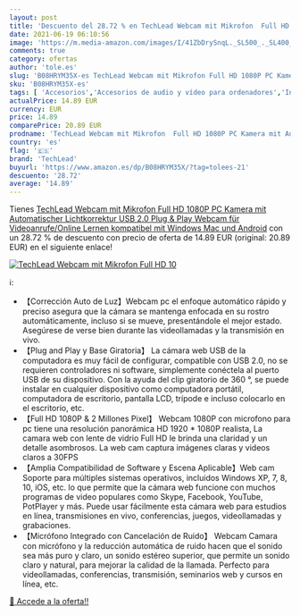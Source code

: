 ```yaml
---
layout: post
title: 'Descuento del 28.72 % en TechLead Webcam mit Mikrofon  Full HD 10'
date: 2021-06-19 06:10:56
image: 'https://m.media-amazon.com/images/I/41ZbDrySnqL._SL500_._SL400_.jpg'
comments: true
category: ofertas
author: 'tole.es'
slug: 'B08HRYM35X-es TechLead Webcam mit Mikrofon Full HD 1080P PC Kamera mit...'
sku: 'B08HRYM35X-es'
tags: [ 'Accesorios','Accesorios de audio y vídeo para ordenadores','Informática','Webcams y telefonía VoIP','android','techlead', ]
actualPrice: 14.89 EUR
currency: EUR
price: 14.89
comparePrice: 20.89 EUR
prodname: 'TechLead Webcam mit Mikrofon  Full HD 1080P PC Kamera mit Automatischer Lichtkorrektur USB 2.0 Plug & Play Webcam für Videoanrufe/Online Lernen  kompatibel mit Windows  Mac und Android'
country: 'es'
flag: '🇪🇸'
brand: 'TechLead'
buyurl: 'https://www.amazon.es/dp/B08HRYM35X/?tag=tolees-21'
descuento: '28.72'
average: '14.89'
---
```


Tienes [TechLead Webcam mit Mikrofon  Full HD 1080P PC Kamera mit Automatischer Lichtkorrektur USB 2.0 Plug & Play Webcam für Videoanrufe/Online Lernen  kompatibel mit Windows  Mac und Android](https://www.amazon.es/dp/B08HRYM35X/?tag=tolees-21) con un 28.72 % de descuento con precio de oferta de 14.89 EUR (original: 20.89 EUR) en el siguiente enlace!

[![TechLead Webcam mit Mikrofon  Full HD 10](https://m.media-amazon.com/images/I/41ZbDrySnqL._SL500_._SL400_.jpg)](https://www.amazon.es/dp/B08HRYM35X/?tag=tolees-21)

ℹ️:

- 【Corrección Auto de Luz】Webcam pc el enfoque automático rápido y preciso asegura que la cámara se mantenga enfocada en su rostro automáticamente, incluso si se mueve, presentándole el mejor estado. Asegúrese de verse bien durante las videollamadas y la transmisión en vivo.
- 【Plug and Play y Base Giratoria】 La cámara web USB de la computadora es muy fácil de configurar, compatible con USB 2.0, no se requieren controladores ni software, simplemente conéctela al puerto USB de su dispositivo. Con la ayuda del clip giratorio de 360 °, se puede instalar en cualquier dispositivo como computadora portátil, computadora de escritorio, pantalla LCD, trípode e incluso colocarlo en el escritorio, etc.
- 【Full HD 1080P & 2 Millones Pixel】 Webcam 1080P con microfono para pc tiene una resolución panorámica HD 1920 * 1080P realista, La camara web con lente de vidrio Full HD le brinda una claridad y un detalle asombrosos. La web cam captura imágenes claras y videos claros a 30FPS
- 【Amplia Compatibilidad de Software y Escena Aplicable】Web cam Soporte para múltiples sistemas operativos, incluidos Windows XP, 7, 8, 10, iOS, etc. lo que permite que la cámara web funcione con muchos programas de video populares como Skype, Facebook, YouTube, PotPlayer y más. Puede usar fácilmente esta cámara web para estudios en línea, transmisiones en vivo, conferencias, juegos, videollamadas y grabaciones.
- 【Micrófono Integrado con Cancelación de Ruido】 Webcam Camara con micrófono y la reducción automática de ruido hacen que el sonido sea más puro y claro, un sonido estéreo superior, que permite un sonido claro y natural, para mejorar la calidad de la llamada. Perfecto para videollamadas, conferencias, transmisión, seminarios web y cursos en línea, etc.

[🛒 Accede a la oferta!!](https://www.amazon.es/dp/B08HRYM35X/?tag=tolees-21)
